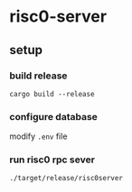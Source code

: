 # risc0-server

## setup
 

### build release

``` shell
cargo build --release
```

### configure database
modify `.env` file


### run risc0 rpc sever

``` shell
./target/release/risc0server
```